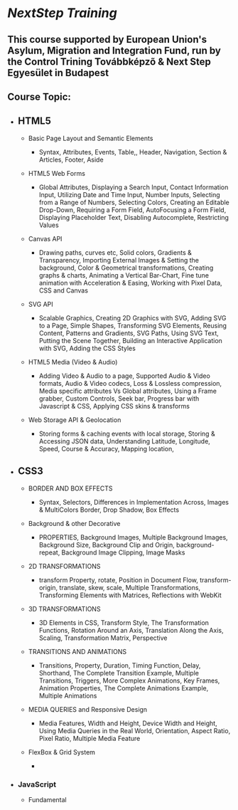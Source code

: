 # _NextStep Training_ 

## This course supported by European Union's Asylum, Migration and Integration Fund, run by the Control Trining Továbbképzõ & Next Step Egyesület in Budapest 

## Course Topic:
- ## HTML5 
    -  Basic Page Layout and Semantic Elements

        - Syntax, Attributes, Events, Table,, Header, Navigation, Section & Articles, Footer, Aside 

    - HTML5 Web Forms

        - Global Attributes, Displaying a Search Input, Contact Information Input, Utilizing Date and Time Input, Number Inputs, Selecting from a Range of Numbers, Selecting Colors, Creating an Editable Drop-Down, Requiring a Form Field, AutoFocusing a Form Field, Displaying Placeholder Text, Disabling Autocomplete, Restricting Values

    - Canvas API

        - Drawing paths, curves etc, Solid colors, Gradients & Transparency, Importing External Images & Setting the background, Color & Geometrical transformations, Creating graphs & charts, Animating a Vertical Bar-Chart, Fine tune animation with Acceleration & Easing, Working with Pixel Data, CSS and Canvas

    - SVG API

        - Scalable Graphics, Creating 2D Graphics with SVG, Adding SVG to a Page, Simple Shapes, Transforming SVG Elements, Reusing Content, Patterns and Gradients, SVG Paths, Using SVG Text, Putting the Scene Together, Building an Interactive Application with SVG, Adding the CSS Styles

    -  HTML5 Media (Video & Audio)

        - Adding Video & Audio to a page, Supported Audio & Video formats, Audio & Video codecs, Loss & Lossless compression, Media specific attributes Vs Global attributes, Using a Frame grabber, Custom Controls, Seek bar, Progress bar with Javascript & CSS, Applying CSS skins & transforms



    -  Web Storage API & Geolocation

        - Storing forms & caching events with local storage, Storing & Accessing JSON data, Understanding Latitude, Longitude, Speed, Course & Accuracy, Mapping location, 

- ## CSS3

    - BORDER AND BOX EFFECTS 

        - Syntax, Selectors, Differences in Implementation Across, Images & MultiColors Border, Drop Shadow, Box Effects

    - Background & other Decorative 

        - PROPERTIES, Background Images, Multiple Background Images, Background Size, Background Clip and Origin, background-repeat, Background Image Clipping, Image Masks

    - 2D TRANSFORMATIONS

        -  transform Property, rotate, Position in Document Flow, transform-origin, translate, skew, scale, Multiple Transformations, Transforming Elements with Matrices, Reflections with WebKit

    - 3D TRANSFORMATIONS

        - 3D Elements in CSS, Transform Style, The Transformation Functions, Rotation Around an Axis, Translation Along the Axis, Scaling, Transformation Matrix, Perspective

    - TRANSITIONS AND ANIMATIONS

        - Transitions, Property, Duration, Timing Function, Delay, Shorthand, The Complete Transition Example, Multiple Transitions, Triggers, More Complex Animations, Key Frames, Animation Properties, The Complete Animations Example, Multiple Animations


    - MEDIA QUERIES and Responsive Design 

        - Media Features, Width and Height, Device Width and Height, Using Media Queries in the Real World, Orientation, Aspect Ratio, Pixel Ratio, Multiple Media Feature


    - FlexBox & Grid System 

        - 





- ### JavaScript

    - Fundamental 